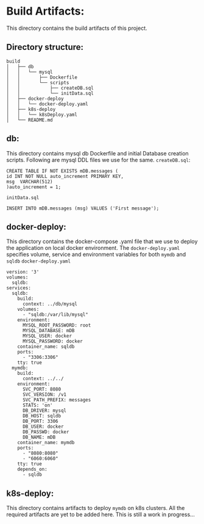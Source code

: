 # Build Artifacts:
This directory contains the build artifacts of this project.

## Directory structure:
```
build
│   ├── db
│   │   └── mysql
│   │       ├── Dockerfile
│   │       └── scripts
│   │           ├── createDB.sql
│   │           └── initData.sql
│   ├── docker-deploy
│   │   └── docker-deploy.yaml
│   ├── k8s-deploy
│   │   └── k8sDeploy.yaml
│   └── README.md

```
## db:
This directory contains mysql db Dockerfile and initial Database creation scripts. Following are mysql DDL files we use for the same. 
`createDB.sql`:
```
CREATE TABLE IF NOT EXISTS mDB.messages (
id INT NOT NULL auto_increment PRIMARY KEY,
msg  VARCHAR(512)
)auto_increment = 1;

```
`initData.sql`
```
INSERT INTO mDB.messages (msg) VALUES ('First message');
```

## docker-deploy:
This directory contains the docker-compose .yaml file that we use to deploy the application on local docker environment.
The `docker-deploy.yaml` specifies volume, service and environment variables for both `mymdb` and `sqldb`
`docker-deploy.yaml`
```
version: '3'
volumes:
  sqldb:
services:
  sqldb:
    build:
      context: ../db/mysql
    volumes:
      - "sqldb:/var/lib/mysql"
    environment:
      MYSQL_ROOT_PASSWORD: root
      MYSQL_DATABASE: mDB
      MYSQL_USER: docker
      MYSQL_PASSWORD: docker
    container_name: sqldb
    ports:
      - "3306:3306"
    tty: true
  mymdb:
    build:
      context: ../../
    environment:
      SVC_PORT: 8080
      SVC_VERSION: /v1
      SVC_PATH_PREFIX: messages
      STATS: 'on'
      DB_DRIVER: mysql
      DB_HOST: sqldb
      DB_PORT: 3306
      DB_USER: docker
      DB_PASSWD: docker
      DB_NAME: mDB
    container_name: mymdb
    ports:
      - "8080:8080"
      - "6060:6060"
    tty: true
    depends_on:
      - sqldb
```

## k8s-deploy:
This directory contains artifacts to deploy `mymdb` on k8s clusters. All the required artifacts are yet to be added here. This is still a work in progress...
